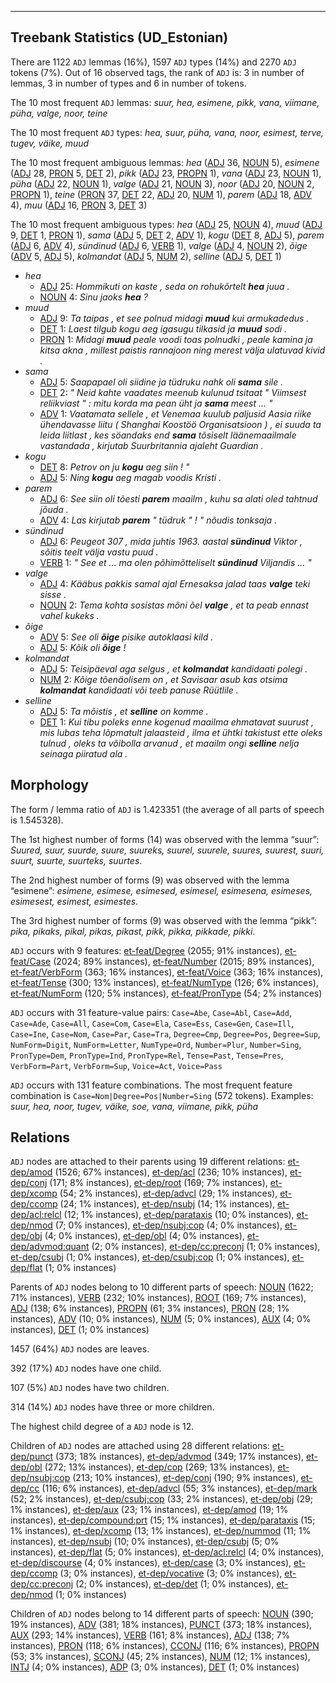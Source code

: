 

--------------------------------------------------------------------------------

## Treebank Statistics (UD_Estonian)

There are 1122 `ADJ` lemmas (16%), 1597 `ADJ` types (14%) and 2270 `ADJ` tokens (7%).
Out of 16 observed tags, the rank of `ADJ` is: 3 in number of lemmas, 3 in number of types and 6 in number of tokens.

The 10 most frequent `ADJ` lemmas: <em>suur, hea, esimene, pikk, vana, viimane, püha, valge, noor, teine</em>

The 10 most frequent `ADJ` types:  <em>hea, suur, püha, vana, noor, esimest, terve, tugev, väike, muud</em>

The 10 most frequent ambiguous lemmas: <em>hea</em> ([ADJ]() 36, [NOUN]() 5), <em>esimene</em> ([ADJ]() 28, [PRON]() 5, [DET]() 2), <em>pikk</em> ([ADJ]() 23, [PROPN]() 1), <em>vana</em> ([ADJ]() 23, [NOUN]() 1), <em>püha</em> ([ADJ]() 22, [NOUN]() 1), <em>valge</em> ([ADJ]() 21, [NOUN]() 3), <em>noor</em> ([ADJ]() 20, [NOUN]() 2, [PROPN]() 1), <em>teine</em> ([PRON]() 37, [DET]() 22, [ADJ]() 20, [NUM]() 1), <em>parem</em> ([ADJ]() 18, [ADV]() 4), <em>muu</em> ([ADJ]() 16, [PRON]() 3, [DET]() 3)

The 10 most frequent ambiguous types:  <em>hea</em> ([ADJ]() 25, [NOUN]() 4), <em>muud</em> ([ADJ]() 9, [DET]() 1, [PRON]() 1), <em>sama</em> ([ADJ]() 5, [DET]() 2, [ADV]() 1), <em>kogu</em> ([DET]() 8, [ADJ]() 5), <em>parem</em> ([ADJ]() 6, [ADV]() 4), <em>sündinud</em> ([ADJ]() 6, [VERB]() 1), <em>valge</em> ([ADJ]() 4, [NOUN]() 2), <em>õige</em> ([ADV]() 5, [ADJ]() 5), <em>kolmandat</em> ([ADJ]() 5, [NUM]() 2), <em>selline</em> ([ADJ]() 5, [DET]() 1)


* <em>hea</em>
  * [ADJ]() 25: <em>Hommikuti on kaste , seda on rohukõrtelt <b>hea</b> juua .</em>
  * [NOUN]() 4: <em>Sinu jaoks <b>hea</b> ?</em>
* <em>muud</em>
  * [ADJ]() 9: <em>Ta taipas , et see polnud midagi <b>muud</b> kui armukadedus .</em>
  * [DET]() 1: <em>Laest tilgub kogu aeg igasugu tilkasid ja <b>muud</b> sodi .</em>
  * [PRON]() 1: <em>Midagi <b>muud</b> peale voodi toas polnudki , peale kamina ja kitsa akna , millest paistis rannajoon ning merest välja ulatuvad kivid .</em>
* <em>sama</em>
  * [ADJ]() 5: <em>Saapapael oli siidine ja tüdruku nahk oli <b>sama</b> sile .</em>
  * [DET]() 2: <em>" Neid kahte vaadates meenub kulunud tsitaat " Viimsest reliikviast " : mitu korda ma pean üht ja <b>sama</b> meest ... "</em>
  * [ADV]() 1: <em>Vaatamata sellele , et Venemaa kuulub paljusid Aasia riike ühendavasse liitu ( Shanghai Koostöö Organisatsioon ) , ei suuda ta leida liitlast , kes söandaks end <b>sama</b> tõsiselt läänemaailmale vastandada , kirjutab Suurbritannia ajaleht Guardian .</em>
* <em>kogu</em>
  * [DET]() 8: <em>Petrov on ju <b>kogu</b> aeg siin ! "</em>
  * [ADJ]() 5: <em>Ning <b>kogu</b> aeg magab voodis Kristi .</em>
* <em>parem</em>
  * [ADJ]() 6: <em>See siin oli tõesti <b>parem</b> maailm , kuhu sa alati oled tahtnud jõuda .</em>
  * [ADV]() 4: <em>Las kirjutab <b>parem</b> " tüdruk " ! " nõudis tonksaja .</em>
* <em>sündinud</em>
  * [ADJ]() 6: <em>Peugeot 307 , mida juhtis 1963. aastal <b>sündinud</b> Viktor , sõitis teelt välja vastu puud .</em>
  * [VERB]() 1: <em>" See et ... ma olen põhimõtteliselt <b>sündinud</b> Viljandis ... "</em>
* <em>valge</em>
  * [ADJ]() 4: <em>Kääbus pakkis samal ajal Ernesaksa jalad taas <b>valge</b> teki sisse .</em>
  * [NOUN]() 2: <em>Tema kohta sosistas mõni õel <b>valge</b> , et ta peab ennast vahel kukeks .</em>
* <em>õige</em>
  * [ADV]() 5: <em>See oli <b>õige</b> pisike autoklaasi kild .</em>
  * [ADJ]() 5: <em>Kõik oli <b>õige</b> !</em>
* <em>kolmandat</em>
  * [ADJ]() 5: <em>Teisipäeval aga selgus , et <b>kolmandat</b> kandidaati polegi .</em>
  * [NUM]() 2: <em>Kõige tõenäolisem on , et Savisaar asub kas otsima <b>kolmandat</b> kandidaati või teeb panuse Rüütlile .</em>
* <em>selline</em>
  * [ADJ]() 5: <em>Ta mõistis , et <b>selline</b> on komme .</em>
  * [DET]() 1: <em>Kui tibu poleks enne kogenud maailma ehmatavat suurust , mis lubas teha lõpmatult jalaasteid , ilma et ühtki takistust ette oleks tulnud , oleks ta võibolla arvanud , et maailm ongi <b>selline</b> nelja seinaga piiratud ala .</em>

## Morphology

The form / lemma ratio of `ADJ` is 1.423351 (the average of all parts of speech is 1.545328).

The 1st highest number of forms (14) was observed with the lemma “suur”: <em>Suured, suur, suurde, suure, suureks, suurel, suurele, suures, suurest, suuri, suurt, suurte, suurteks, suurtes</em>.

The 2nd highest number of forms (9) was observed with the lemma “esimene”: <em>esimene, esimese, esimesed, esimesel, esimesena, esimeses, esimesest, esimest, esimestes</em>.

The 3rd highest number of forms (9) was observed with the lemma “pikk”: <em>pika, pikaks, pikal, pikas, pikast, pikk, pikka, pikkade, pikki</em>.

`ADJ` occurs with 9 features: [et-feat/Degree]() (2055; 91% instances), [et-feat/Case]() (2024; 89% instances), [et-feat/Number]() (2015; 89% instances), [et-feat/VerbForm]() (363; 16% instances), [et-feat/Voice]() (363; 16% instances), [et-feat/Tense]() (300; 13% instances), [et-feat/NumType]() (126; 6% instances), [et-feat/NumForm]() (120; 5% instances), [et-feat/PronType]() (54; 2% instances)

`ADJ` occurs with 31 feature-value pairs: `Case=Abe`, `Case=Abl`, `Case=Add`, `Case=Ade`, `Case=All`, `Case=Com`, `Case=Ela`, `Case=Ess`, `Case=Gen`, `Case=Ill`, `Case=Ine`, `Case=Nom`, `Case=Par`, `Case=Tra`, `Degree=Cmp`, `Degree=Pos`, `Degree=Sup`, `NumForm=Digit`, `NumForm=Letter`, `NumType=Ord`, `Number=Plur`, `Number=Sing`, `PronType=Dem`, `PronType=Ind`, `PronType=Rel`, `Tense=Past`, `Tense=Pres`, `VerbForm=Part`, `VerbForm=Sup`, `Voice=Act`, `Voice=Pass`

`ADJ` occurs with 131 feature combinations.
The most frequent feature combination is `Case=Nom|Degree=Pos|Number=Sing` (572 tokens).
Examples: <em>suur, hea, noor, tugev, väike, soe, vana, viimane, pikk, püha</em>


## Relations

`ADJ` nodes are attached to their parents using 19 different relations: [et-dep/amod]() (1526; 67% instances), [et-dep/acl]() (236; 10% instances), [et-dep/conj]() (171; 8% instances), [et-dep/root]() (169; 7% instances), [et-dep/xcomp]() (54; 2% instances), [et-dep/advcl]() (29; 1% instances), [et-dep/ccomp]() (24; 1% instances), [et-dep/nsubj]() (14; 1% instances), [et-dep/acl:relcl]() (12; 1% instances), [et-dep/parataxis]() (10; 0% instances), [et-dep/nmod]() (7; 0% instances), [et-dep/nsubj:cop]() (4; 0% instances), [et-dep/obj]() (4; 0% instances), [et-dep/obl]() (4; 0% instances), [et-dep/advmod:quant]() (2; 0% instances), [et-dep/cc:preconj]() (1; 0% instances), [et-dep/csubj]() (1; 0% instances), [et-dep/csubj:cop]() (1; 0% instances), [et-dep/flat]() (1; 0% instances)

Parents of `ADJ` nodes belong to 10 different parts of speech: [NOUN]() (1622; 71% instances), [VERB]() (232; 10% instances), [ROOT]() (169; 7% instances), [ADJ]() (138; 6% instances), [PROPN]() (61; 3% instances), [PRON]() (28; 1% instances), [ADV]() (10; 0% instances), [NUM]() (5; 0% instances), [AUX]() (4; 0% instances), [DET]() (1; 0% instances)

1457 (64%) `ADJ` nodes are leaves.

392 (17%) `ADJ` nodes have one child.

107 (5%) `ADJ` nodes have two children.

314 (14%) `ADJ` nodes have three or more children.

The highest child degree of a `ADJ` node is 12.

Children of `ADJ` nodes are attached using 28 different relations: [et-dep/punct]() (373; 18% instances), [et-dep/advmod]() (349; 17% instances), [et-dep/obl]() (272; 13% instances), [et-dep/cop]() (269; 13% instances), [et-dep/nsubj:cop]() (213; 10% instances), [et-dep/conj]() (190; 9% instances), [et-dep/cc]() (116; 6% instances), [et-dep/advcl]() (55; 3% instances), [et-dep/mark]() (52; 2% instances), [et-dep/csubj:cop]() (33; 2% instances), [et-dep/obj]() (29; 1% instances), [et-dep/aux]() (23; 1% instances), [et-dep/amod]() (19; 1% instances), [et-dep/compound:prt]() (15; 1% instances), [et-dep/parataxis]() (15; 1% instances), [et-dep/xcomp]() (13; 1% instances), [et-dep/nummod]() (11; 1% instances), [et-dep/nsubj]() (10; 0% instances), [et-dep/csubj]() (5; 0% instances), [et-dep/flat]() (5; 0% instances), [et-dep/acl:relcl]() (4; 0% instances), [et-dep/discourse]() (4; 0% instances), [et-dep/case]() (3; 0% instances), [et-dep/ccomp]() (3; 0% instances), [et-dep/vocative]() (3; 0% instances), [et-dep/cc:preconj]() (2; 0% instances), [et-dep/det]() (1; 0% instances), [et-dep/nmod]() (1; 0% instances)

Children of `ADJ` nodes belong to 14 different parts of speech: [NOUN]() (390; 19% instances), [ADV]() (381; 18% instances), [PUNCT]() (373; 18% instances), [AUX]() (293; 14% instances), [VERB]() (161; 8% instances), [ADJ]() (138; 7% instances), [PRON]() (118; 6% instances), [CCONJ]() (116; 6% instances), [PROPN]() (53; 3% instances), [SCONJ]() (45; 2% instances), [NUM]() (12; 1% instances), [INTJ]() (4; 0% instances), [ADP]() (3; 0% instances), [DET]() (1; 0% instances)

